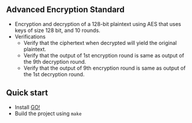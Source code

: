 ## Advanced Encryption Standard
- Encryption and decryption of a 128-bit plaintext using AES that uses keys of size 128 bit, and 10 rounds. 
- Verifications
  - Verify that the ciphertext when decrypted will yield the original plaintext.
  - Verify that the output of 1st encryption round is same as output of the 9th decryption round.
  - Verify that the output of 9th encryption round is same as output of the 1st decryption round.

## Quick start
- Install [GO!](https://go.dev/doc/install)
- Build the project using `make`
